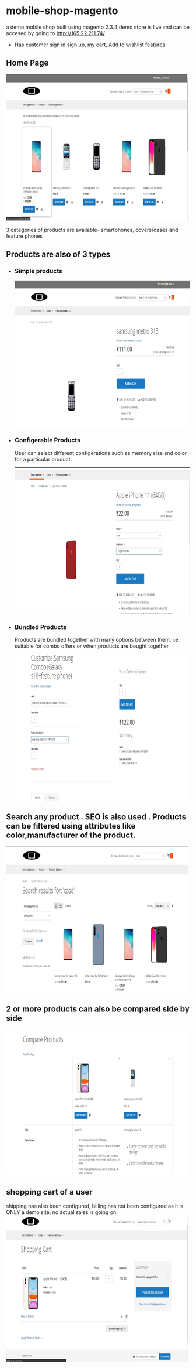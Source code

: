 # mobile-shop-magento
a demo mobile shop built using magento 2.3.4
demo store is live and can be accesed by going to http://165.22.211.74/
<ul>
<li>Has customer sign in,sign up, my cart, Add to wishlist features</li>
</ul>

<h2><b>Home Page</b></h2>
<img src="home.jpg" width="500" height="400" >

<p> 3 categories of products are available- smartphones, covers/cases and feature phones</p>
<h2> Products are also of 3 types </h2>
<ul>
<li>
<h3>Simple products</h3>
<img src="smpprod.jpg" width="500" height="400" >
</li>
<li>
<h3>Configerable Products</h3>
<p> User can select different configerations such as memory size and color for a particular product.</p>
<img src="confgp.jpg" width="500" height="400" >
</li>
<li>
<h3>Bundled Products </h3>
<p> Products are bundled together with many options between them. i.e. suitable for combo offers or when products are bought together </p>
<img src="bundle.jpg" width="500" height="400" >
</li>
</ul>
<h2> Search any product . SEO is also used . Products can be filtered using attributes like color,manufacturer of the product. </h2>
<img src="search.jpg" width="500" height="400" >
<h2> 2 or more products can also be compared side by side </h2>
<img src="compare.jpg" width="500" height="400" >
<h2> shopping cart of a user </h2>
<p> shipping has also been configured, billing has not been configured as it is ONLY a demo site, no actual sales is going on.
<img src="kart.jpg" width="500" height="400" >


